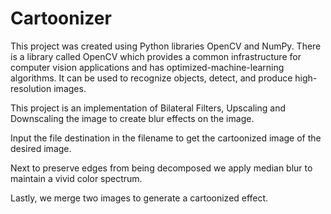 # Cartoonizer

This project was created using Python libraries OpenCV and NumPy.
There is a library called OpenCV which provides a common infrastructure for computer vision applications and has optimized-machine-learning algorithms. It can be used to recognize objects, detect, and produce high-resolution images.

This project is an implementation of Bilateral Filters, Upscaling and Downscaling the image to create blur effects on the image.

Input the file destination in the filename to get the cartoonized image of the desired image.

Next to preserve edges from being decomposed we apply median blur to maintain a vivid color spectrum.

Lastly, we merge two images to generate a cartoonized effect.
